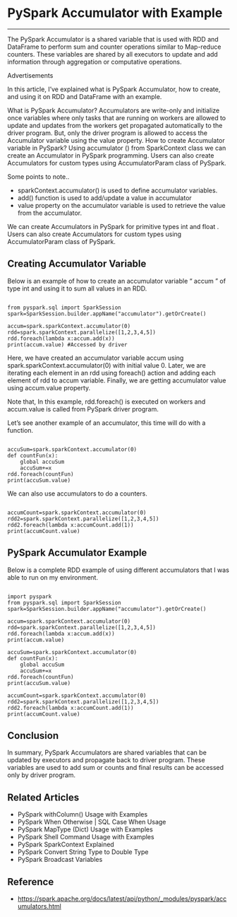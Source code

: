 # PySpark Accumulator with Example

---

The PySpark Accumulator is a shared variable that is used with RDD and DataFrame to perform sum and counter operations similar to Map-reduce counters. These variables are shared by all executors to update and add information through aggregation or computative operations.

Advertisements

In this article, I’ve explained what is PySpark Accumulator, how to create, and using it on RDD and DataFrame with an example.

What is PySpark Accumulator? Accumulators are write-only and initialize once variables where only tasks that are running on workers are allowed to update and updates from the workers get propagated automatically to the driver program. But, only the driver program is allowed to access the Accumulator variable using the value property. How to create Accumulator variable in PySpark? Using accumulator () from SparkContext class we can create an Accumulator in PySpark programming. Users can also create Accumulators for custom types using AccumulatorParam class of PySpark.

Some points to note..
- sparkContext.accumulator() is used to define accumulator variables.
- add() function is used to add/update a value in accumulator
- value property on the accumulator variable is used to retrieve the value from the accumulator.

We can create Accumulators in PySpark for primitive types int and float . Users can also create Accumulators for custom types using AccumulatorParam class of PySpark.

## Creating Accumulator Variable

Below is an example of how to create an accumulator variable  “ accum ” of type int and using it to sum all values in an RDD.

```

from pyspark.sql import SparkSession
spark=SparkSession.builder.appName("accumulator").getOrCreate()

accum=spark.sparkContext.accumulator(0)
rdd=spark.sparkContext.parallelize([1,2,3,4,5])
rdd.foreach(lambda x:accum.add(x))
print(accum.value) #Accessed by driver

```

Here, we have created an accumulator variable accum using spark.sparkContext.accumulator(0) with initial value 0. Later, we are iterating each element in an rdd using foreach() action and adding each element of rdd to accum variable. Finally, we are getting accumulator value using accum.value property.

Note that, In this example, rdd.foreach() is executed on workers and accum.value is called from PySpark driver program.

Let’s see another example of an accumulator, this time will do with a function.

```

accuSum=spark.sparkContext.accumulator(0)
def countFun(x):
    global accuSum
    accuSum+=x
rdd.foreach(countFun)
print(accuSum.value)

```

We can also use accumulators to do a counters.

```

accumCount=spark.sparkContext.accumulator(0)
rdd2=spark.sparkContext.parallelize([1,2,3,4,5])
rdd2.foreach(lambda x:accumCount.add(1))
print(accumCount.value)

```

## PySpark Accumulator Example

Below is a complete RDD example of using different accumulators that I was able to run on my environment.

```

import pyspark
from pyspark.sql import SparkSession
spark=SparkSession.builder.appName("accumulator").getOrCreate()

accum=spark.sparkContext.accumulator(0)
rdd=spark.sparkContext.parallelize([1,2,3,4,5])
rdd.foreach(lambda x:accum.add(x))
print(accum.value)

accuSum=spark.sparkContext.accumulator(0)
def countFun(x):
    global accuSum
    accuSum+=x
rdd.foreach(countFun)
print(accuSum.value)

accumCount=spark.sparkContext.accumulator(0)
rdd2=spark.sparkContext.parallelize([1,2,3,4,5])
rdd2.foreach(lambda x:accumCount.add(1))
print(accumCount.value)

```

## Conclusion

In summary, PySpark Accumulators are shared variables that can be updated by executors and propagate back to driver program. These variables are used to add sum or counts and final results can be accessed only by driver program.

## Related Articles
- PySpark withColumn() Usage with Examples
- PySpark When Otherwise | SQL Case When Usage
- PySpark MapType (Dict) Usage with Examples
- PySpark Shell Command Usage with Examples
- PySpark SparkContext Explained
- PySpark Convert String Type to Double Type
- PySpark Broadcast Variables

## Reference
- https://spark.apache.org/docs/latest/api/python/_modules/pyspark/accumulators.html

